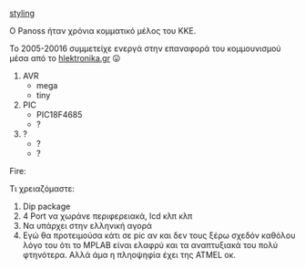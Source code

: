 [styling](https://guides.github.com/features/mastering-markdown/)




O Panoss ήταν χρόνια κομματικό μέλος του ΚΚΕ.

Το 2005-20016 συμμετείχε ενεργά στην επαναφορά του κομμουνισμού μέσα από το [hlektronika.gr](http://www.hlektronika.gr/forum/showthread.php?t=79043) :stuck_out_tongue:



1. AVR
    * mega
    * tiny
2. PIC
    * PIC18F4685
    * ?
3. ?
   * ?
   * ?

Fire:

Τι χρειαζόμαστε:
1. Dip package
2. 4 Port να χωράνε περιφερειακά, lcd κλπ κλπ
3. Να υπάρχει στην ελληνική αγορά
4. Εγώ θα προτειμούσα κάτι σε pic αν και δεν τους ξέρω σχεδόν καθόλου λόγο του ότι το MPLAB είναι ελαφρύ και τα αναπτυξιακά του πολύ φτηνότερα. Αλλά άμα η πληοψηφία έχει της ATMEL οκ.
